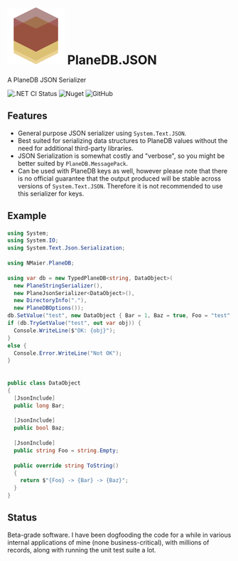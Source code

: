 # ![Icon](https://github.com/nmaier/PlaneDB/raw/master/icon.png) PlaneDB.JSON

A PlaneDB JSON Serializer

![.NET CI Status](https://github.com/nmaier/PlaneDB/workflows/.NET%20CI/badge.svg)
![Nuget](https://img.shields.io/nuget/v/NMaier.PlaneDB)
![GitHub](https://img.shields.io/github/license/nmaier/PlaneDB)

## Features

- General purpose JSON serializer using `System.Text.JSON`.
- Best suited for serializing data structures to PlaneDB values without the need for additional third-party libraries.
- JSON Serialization is somewhat costly and "verbose", so you might be better suited by `PlaneDB.MessagePack`.
- Can be used with PlaneDB keys as well, however please note that there is no official guarantee that the output produced will be stable across versions of `System.Text.JSON`. Therefore it is not recommended to use this serializer for keys.

## Example

```c#
using System;
using System.IO;
using System.Text.Json.Serialization;

using NMaier.PlaneDB;

using var db = new TypedPlaneDB<string, DataObject>(
  new PlaneStringSerializer(),
  new PlaneJsonSerializer<DataObject>(),
  new DirectoryInfo("."),
  new PlaneDBOptions());
db.SetValue("test", new DataObject { Bar = 1, Baz = true, Foo = "test" });
if (db.TryGetValue("test", out var obj)) {
  Console.WriteLine($"OK: {obj}");
}
else {
  Console.Error.WriteLine("Not OK");
}


public class DataObject
{
  [JsonInclude]
  public long Bar;

  [JsonInclude]
  public bool Baz;

  [JsonInclude]
  public string Foo = string.Empty;

  public override string ToString()
  {
    return $"{Foo} -> {Bar} -> {Baz}";
  }
}
```

## Status

Beta-grade software.
I have been dogfooding the code for a while in various internal applications of mine (none business-critical), with millions of records, along with running the unit test suite a lot.
